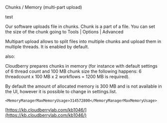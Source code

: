 Chunks / Memory \(multi-part upload\)

test

Our software uploads file in chunks. Chunk is a part of a file. You can set the size of the chunk going to Tools \| Options \| Advanced

Multipart upload allows to split files into multiple chunks and upload them in multiple threads. It is enabled by default.

also:

Cloudberry prepares chunks in memory \(for instance with default settings of 6 thread count and 100 MB chunk size the following happens: 6 threadcount x 100 MB x 2 workflows = 1200 MB is required\).

By default the amount of allocated memory is 300 MB and is not available in the UI, however it is possible to change in settings.list.

`<MemoryManagerMaxMemoryUsage>314572800</MemoryManagerMaxMemoryUsage>`

[https://kb.cloudberrylab.com/kb1046/](https://kb.cloudberrylab.com/kb1046/)

